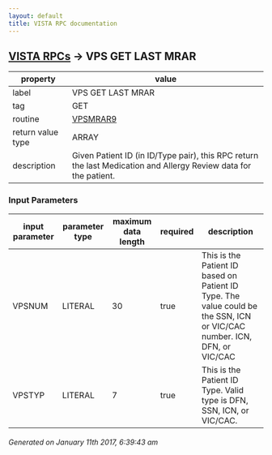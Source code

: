 ```yaml
---
layout: default
title: VISTA RPC documentation
---
```




## [VISTA RPCs](TableOfContent.md) &#8594; VPS GET LAST MRAR 

 property | value 
--- | --- 
 label | VPS GET LAST MRAR
 tag | GET
 routine | [VPSMRAR9](http://code.osehra.org/dox/Routine_VPSMRAR9_source.html)
 return value type | ARRAY
 description | Given Patient ID (in ID/Type pair), this RPC return the last Medication and Allergy Review data for the patient.

### Input Parameters

| input parameter | parameter type | maximum data length | required | description | 
| --- | --- | --- | --- | --- | 
| VPSNUM | LITERAL | 30 | true | This is the Patient ID based on Patient ID Type. The value could be the SSN, ICN or VIC/CAC number. ICN, DFN, or VIC/CAC | 
| VPSTYP | LITERAL | 7 | true | This is the Patient ID Type. Valid type is DFN, SSN, ICN, or VIC/CAC. | 




 ###### Generated on January 11th 2017, 6:39:43 am